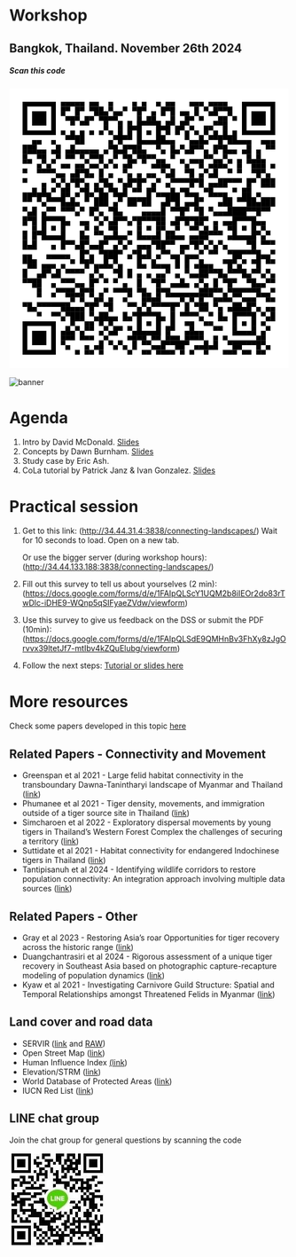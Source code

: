 # Workshop
## Bangkok, Thailand. November 26th 2024

##### *Scan this code*
![QRcode](https://github.com/connectingLandscapes/cola/blob/main/workshops/Thailand_Nov26/qr_Thailand.png?raw=true)

![banner](https://github.com/connectingLandscapes/cola/blob/main/workshops/Thailand_Nov26/banner.png?raw=true)


# Agenda

1. Intro by David McDonald. [Slides](https://drive.google.com/open?id=1vXwKkMjzyMCBqrUlJE1aXAX-R0cI0GBL&usp=drive_fs)
2. Concepts by Dawn Burnham. [Slides](https://docs.google.com/presentation/d/1w5Q8qcPY2uDfEvUX7x5cKyrVs9eAiKQl?rtpof=true&usp=drive_fs)
3. Study case by Eric Ash.
4. CoLa tutorial by Patrick Janz & Ivan Gonzalez. [Slides](https://docs.google.com/presentation/d/1iyGnXMZJpD5DmUhrU6104JDJy--CUuEm/edit?usp=sharing&ouid=103068293807996405041&rtpof=true&sd=true)

# Practical session

 1. Get to this link: (http://34.44.31.4:3838/connecting-landscapes/)  Wait for 10 seconds to load. Open on a new tab.

    Or use the bigger server (during workshop hours): (http://34.44.133.188:3838/connecting-landscapes/)

3. Fill out this survey to tell us about yourselves (2 min): (https://docs.google.com/forms/d/e/1FAIpQLScY1UQM2b8iIEOr2do83rTwDlc-iDHE9-WQnp5qSIFyaeZVdw/viewform)

4. Use this survey to give us feedback on the DSS or submit the PDF (10min): (https://docs.google.com/forms/d/e/1FAIpQLSdE9QMHnBv3FhXy8zJgOrvvx39ltetJf7-mtIbv4kZQuElubg/viewform)

5. Follow the next steps: [Tutorial or slides here](https://docs.google.com/presentation/d/18iNtXGxe_NAlaNdxGC9xb_OBJrwRIzXI/edit?usp=sharing&ouid=103068293807996405041&rtpof=true&sd=true)

# More resources

Check some papers developed in this topic [here](https://u.pcloud.link/publink/show?code=kZdTk05ZTYW2emf9gep6ahhBKd9NOQ9LcTsV)


## Related Papers - Connectivity and Movement
- Greenspan et al 2021 - Large felid habitat connectivity in the transboundary Dawna-Tanintharyi landscape of Myanmar and Thailand ([link](https://doi.org/10.1007/s10980-021-01316-5))
- Phumanee et al 2021 - Tiger density, movements, and immigration outside of a tiger source site in Thailand ([link](https://doi.org/10.1111/csp2.560))
- Simcharoen et al 2022 - Exploratory dispersal movements by young tigers in Thailand’s Western Forest Complex the challenges of securing a territory ([link](https://doi.org/10.1007/s13364-021-00602-6))
- Suttidate et al 2021 - Habitat connectivity for endangered Indochinese tigers in Thailand ([link](https://doi.org/10.1016/j.gecco.2021.e01718)) 
- Tantipisanuh et al 2024 - Identifying wildlife corridors to restore population connectivity: An integration approach involving multiple data sources ([link](https://doi.org/10.1016/j.gecco.2024.e03015))

## Related Papers - Other
- Gray et al 2023 - Restoring Asia’s roar Opportunities for tiger recovery across the historic range ([link](https://www.frontiersin.org/articles/10.3389/fcosc.2023.1124340/full))
- Duangchantrasiri et al 2024 - Rigorous assessment of a unique tiger recovery in Southeast Asia based on photographic capture-recapture modeling of population dynamics ([link](https://doi.org/10.1016/j.gecco.2024.e03016))
- Kyaw et al 2021 - Investigating Carnivore Guild Structure: Spatial and Temporal Relationships amongst Threatened Felids in Myanmar ([link](https://doi.org/10.3390/ijgi10120808))

## Land cover and road data

- SERVIR ([link](https://www.landcovermapping.org/en/landcover/) and [RAW](https://www.landcovermapping.org/en/landcover/))
- Open Street Map ([link](https://www.openstreetmap.org/))
- Human Influence Index [(link](https://www.earthdata.nasa.gov/data/catalog/sedac-ciesin-sedac-lwp2-hii-geog-2.00))
- Elevation/STRM ([link](https://dwtkns.com/srtm30m/))
- World Database of Protected Areas ([link](https://www.protectedplanet.net/en/search-areas?geo_type=region))
- IUCN Red List ([link](https://www.iucnredlist.org/)) 

## LINE chat group

Join the chat group for general questions by scanning the code

![line](https://github.com/connectingLandscapes/cola/blob/main/workshops/Thailand_Nov26/qr_line.jpg?raw=true)


